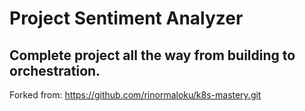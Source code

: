 # Project Sentiment Analyzer

## Complete project all the way from building to orchestration.

Forked from: https://github.com/rinormaloku/k8s-mastery.git